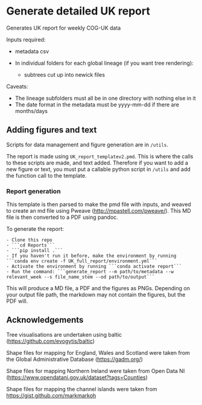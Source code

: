 # Generate detailed UK report

Generates UK report for weekly COG-UK data

Inputs required:

- metadata csv

- In individual folders for each global lineage (if you want tree rendering):
    - subtrees cut up into newick files


Caveats:
- The lineage subfolders must all be in one directory with nothing else in it
- The date format in the metadata must be yyyy-mm-dd if there are months/days

## Adding figures and text

Scripts for data management and figure generation are in ```/utils```.

The report is made using ```UK_report_templatev2.pmd```. This is where the calls to these scripts are made, and text added. Therefore if you want to add a new figure or text, you must put a callable python script in ```/utils``` and add the function call to the template.

### Report generation

This template is then parsed to make the pmd file with inputs, and weaved to create an md file using Pweave (http://mpastell.com/pweave/). This MD file is then converted to a PDF using pandoc. 


To generate the report:

    - Clone this repo
    - ```cd Reports```
    - ```pip install .```
    - If you haven't run it before, make the environment by running ```conda env create -f UK_full_report/environment.yml``` 
    - Activate the environment by running ```conda activate report```
    - Run the command: ```generate_report --m path/to/metadata --w relevant_week --s file_name_stem --od path/to/output```
    
This will produce a MD file, a PDF and the figures as PNGs. Depending on your output file path, the markdown may not contain the figures, but the PDF will. 


## Acknowledgements

Tree visualisations are undertaken using baltic (https://github.com/evogytis/baltic)

Shape files for mapping for England, Wales and Scotland were taken from the Global Administrative Database (https://gadm.org/)

Shape files for mapping Northern Ireland were taken from Open Data NI (https://www.opendatani.gov.uk/dataset?tags=Counties)

Shape files for mapping the channel islands were taken from https://gist.github.com/markmarkoh


